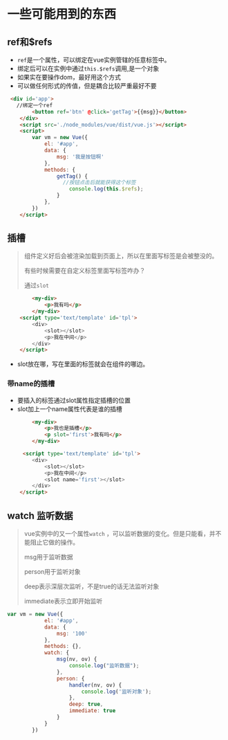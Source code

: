 # 一些可能用到的东西

## ref和$refs

- `ref`是一个属性，可以绑定在vue实例管辖的任意标签中。
- 绑定后可以在实例中通过`this.$refs`调用,是一个对象
- 如果实在要操作dom，最好用这个方式
- 可以做任何形式的传值，但是耦合比较严重最好不要

```html
 <div id='app'>
   //绑定一个ref
        <button ref='btn' @click='getTag'>{{msg}}</button>
    </div>
    <script src='./node_modules/vue/dist/vue.js'></script>
    <script>
        var vm = new Vue({
            el: '#app',
            data: {
                msg: '我是按钮啊'
            },
            methods: {
                getTag() {
                  //按钮点击后就能获得这个标签
                    console.log(this.$refs);
                }
            },
        })
    </script>
```

## 插槽

> 组件定义好后会被渲染加载到页面上，所以在里面写标签是会被整没的。
>
> 有些时候需要在自定义标签里面写标签咋办？
>
> 通过`slot` 

```html
		<my-div>
            <p>我有吗</p>
        </my-div>
	<script type='text/template' id='tpl'>
        <div>
            <slot></slot>
            <p>我在中间</p>
        </div>
    </script>
```

- slot放在哪，写在里面的标签就会在组件的哪边。

### 带name的插槽

- 要插入的标签通过slot属性指定插槽的位置
- slot加上一个name属性代表是谁的插槽

```html
		<my-div>
            <p>我也是插槽</p>
            <p slot='first'>我有吗</p>
        </my-div>

	 <script type='text/template' id='tpl'>
        <div>
            <slot></slot>
            <p>我在中间</p>
            <slot name='first'></slot>
        </div>
    </script>
```

## watch 监听数据

> vue实例中的又一个属性`watch` ，可以监听数据的变化。但是只能看，并不能阻止它做的操作。
>
> msg用于监听数据
>
> person用于监听对象
>
> deep表示深层次监听，不是true的话无法监听对象
>
> immediate表示立即开始监听

```js
var vm = new Vue({
            el: '#app',
            data: {
                msg: '100'
            },
            methods: {},
            watch: {
                msg(nv, ov) {
                    console.log("监听数据");
                },
                person: {
                    handler(nv, ov) {
                        console.log('监听对象');
                    },
                    deep: true,
                    immediate: true
                }
            }
        })
```

